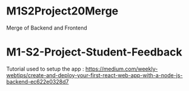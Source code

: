 # M1S2Project20Merge
Merge of Backend and Frontend


# M1-S2-Project-Student-Feedback

Tutorial used to setup the app : https://medium.com/weekly-webtips/create-and-deploy-your-first-react-web-app-with-a-node-js-backend-ec622e0328d7
